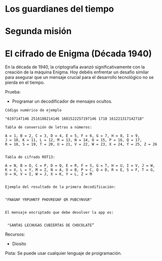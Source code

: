 
# Los guardianes del tiempo 
# Segunda misión



<h1> El cifrado de Enigma (Década 1940) </h1>

En la década de 1940, la criptografía avanzó significativamente con la creación de la máquina Enigma. Hoy debéis enfrentar un desafío similar para asegurar que un mensaje crucial para el desarrollo tecnológico no se pierda en el tiempo. 

Prueba: 

<ul> 
    <li>Programar un decodificador de mensajes ocultos.</li>
</ul>



```
Código numérico de ejemplo

"6197147146 2516188214146 1681522257197146 1718 161221317142718"

Tabla de conversión de letras a números:

A = 1, B = 2, C = 3, D = 4, E = 5, F = 6, G = 7, H = 8, I = 9,
J = 10, K = 11, L = 12, M = 13, N = 14, O = 15, P = 16, Q = 17, 
R = 18, S = 19, T = 20, U = 21, V = 22, W = 23, X = 24, Y = 25, Z = 26


Tabla de cifrado ROT13: 

A = N, B = O, C = P, D = Q, E = R, F = S, G = T, H = U, I = V, J = W,
K = X, L = Y, M = Z, N = A, O = B, P = C, Q = D, R = E, S = F, T = G, 
U = H, V = I, W = J, X = K, Y = L, Z = M


Ejemplo del resultado de la primera decodificación: 


"FNAGNF YRPUHNTF PHOVREGNF QR PUBCYNVGR"


El mensaje encriptado que debe devolver la app es:


 "SANTAS LECHUGAS CUBIERTAS DE CHOCOLATE”

```

Recursos: 
<ul>
    <li>Diosito</li>
</ul>

Pista: Se puede usar cualquier lenguaje de proigramación. 